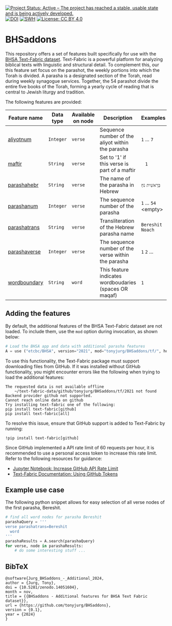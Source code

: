 [![Project Status: Active – The project has reached a stable, usable state and is being actively developed.](https://www.repostatus.org/badges/latest/active.svg)](https://www.repostatus.org/#active) [![DOI](https://zenodo.org/badge/DOI/10.5281/zenodo.14051603.svg)](https://doi.org/10.5281/zenodo.14051603) [![SWH](https://archive.softwareheritage.org/badge/origin/https://doi.org/10.5281/zenodo.14051603)](https://archive.softwareheritage.org/browse/origin/https://doi.org/10.5281/zenodo.14051603) [![License: CC BY 4.0](https://img.shields.io/badge/License-CC_BY_NC-lightgrey.svg)](https://creativecommons.org/licenses/by-nc/4.0/)

# BHSaddons

This repository offers a set of features built specifically for use with the [BHSA Text-Fabric dataset](https://etcbc.github.io/bhsa/). Text-Fabric is a powerful platform for analyzing biblical texts with linguistic and structural detail. To complement this, our this feature set focus on the parashot, the weekly portions into which the Torah is divided. A parasha is a designated section of the Torah, read during weekly synagogue services. Together, the 54 parashot divide the entire five books of the Torah, forming a yearly cycle of reading that is central to Jewish liturgy and tradition.

The following features are provided:

Feature name | Data type | Available on node | Description | Examples
---|---|---|---|---
[aliyotnum](docs/features/aliyotnum.md)| `Integer`| `verse` | Sequence number of the aliyot within the parasha | `1` ... `7` <span>` `</span>
[maftir](docs/features/maftir.md)|`String`| `verse` | Set to '1' if this verse is part of a maftir | <span>` `</span> `1`
[parashahebr](docs/features/parashahebr.md)|`String`| `verse` | The name of the parasha in Hebrew | `בְּרֵאשִׁית` `נֹחַ`
[parashanum](docs/features/parashanum.md)|`Integer`| `verse` | The sequence number of the parasha | `1` ... `54` &lt;empty&gt;
[parashatrans](docs/features/parashatrans.md)|`String`| `verse` | Transliteration of the Hebrew parasha name | `Bereshit` `Noach`
[parashaverse](docs/features/parashaverse.md)|`Integer`| `verse` | The sequence number of the verse within the parasha | `1` `2` ...
[wordboundary](docs/features/wordboundary.md)|`String`| `word` | This feature indicates wordboudaries (spaces OR maqaf)|  `1` <span>` `</span>


## Adding the features

By default, the additional features of the BHSA Text-Fabric dataset are not loaded. To include them, use the `mod` option during invocation, as shown below:

```python
# Load the BHSA app and data with additional parasha features
A = use ("etcbc/BHSA", version="2021", mod="tonyjurg/BHSaddons/tf/", hoist=globals())
```

To use this functionality, the Text-Fabric package must support downloading files from GitHub. If it was installed without GitHub functionality, you might encounter errors like the following when trying to load the additional features:

```
The requested data is not available offline
	~/text-fabric-data/github/tonyjurg/BHSaddons/tf/2021 not found
Backend provider github not supported.
Cannot reach online data on github
Try installing text-fabric one of the following:
pip install text-fabric[github]
pip install text-fabric[all]
```

To resolve this issue, ensure that GitHub support is added to Text-Fabric by running:

```
!pip install text-fabric[github]
```

Since GitHub implemented a API rate limit of 60 requests per hour, it is recommended to use a personal access token to increase this rate limit. Refer to the following resources for guidance:
- [Jupyter Notebook: Increase GitHub API Rate Limit](https://nbviewer.org/github/CenterBLC/N1904/blob/main/docs/tutorial/Increase_GitHub_rate_limit.ipynb)
- [Text-Fabric Documentation: Using GitHub Tokens](https://annotation.github.io/text-fabric/tf/advanced/repo.html#token-in-environment-variables)

## Example use case

The following python snippet allows for easy selection of all verse nodes of the first parasha, Bereshit.

```python
# find all word nodes for parasha Bereshit
parashaQuery = '''
verse parashatrans=Bereshit
  word
'''
parashaResults = A.search(parashaQuery)
for verse, node in parashaResults:
    # do some interesting stuff ...
```

## BibTeX

```
@software{Jurg_BHSaddons_-_Additional_2024,
author = {Jurg, Tony},
doi = {10.5281/zenodo.14051604},
month = nov,
title = {{BHSaddons - Additional features for BHSA Text Fabric dataset}},
url = {https://github.com/tonyjurg/BHSaddons},
version = {0.1},
year = {2024}
}
```
